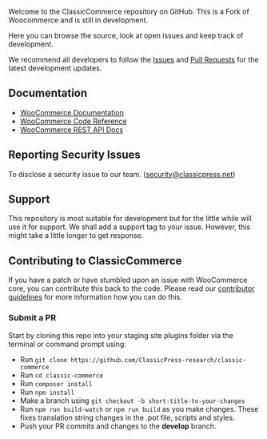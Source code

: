 <!---<p align="center"><a href="https://woocommerce.com/"><img src="https://woocommerce.com/wp-content/themes/woo/images/logo-woocommerce@2x.png" alt="WooCommerce"></a></p>-->

Welcome to the ClassicCommerce repository on GitHub. This is a Fork of Woocommerce and is still in development. 

Here you can browse the source, look at open issues and keep track of development. 

We recommend all developers to follow the [Issues](https://github.com/ClassicPress-research/classic-commerce/issues) and [Pull Requests](https://github.com/ClassicPress-research/classic-commerce/pulls) for the latest development updates.


## Documentation
* [WooCommerce Documentation](https://docs.woocommerce.com/documentation/plugins/woocommerce/)
* [WooCommerce Code Reference](https://docs.woocommerce.com/wc-apidocs/)
* [WooCommerce REST API Docs](https://woocommerce.github.io/woocommerce-rest-api-docs/)

## Reporting Security Issues
To disclose a security issue to our team. (security@classicpress.net)

## Support
This repository is most suitable for development but for the little while will use it for support. We shall add a support tag to your issue. However, this might take a little longer to get response.

## Contributing to ClassicCommerce
If you have a patch or have stumbled upon an issue with WooCommerce core, you can contribute this back to the code. Please read our [contributor guidelines](https://github.com/ClassicPress-research/classic-commerce/blob/master/.github/CONTRIBUTING.md) for more information how you can do this.

### Submit a PR
Start by cloning this repo into your staging site plugins folder via the terminal or command prompt using:
- Run `git clone https://github.com/ClassicPress-research/classic-commerce`
- Run `cd classic-commerce`
- Run `composer install`
- Run `npm install`
- Make a branch using `git checkout -b short-title-to-your-changes`
- Run `npm run build-watch` or `npm run build` as you make changes. These fixes translation string changes in the .pot file, scripts and styles.
- Push your PR commits and changes to the **develop** branch.
